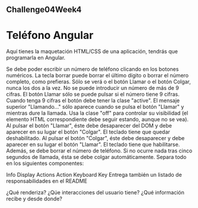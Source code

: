 ## Challenge04Week4

# Teléfono Angular

Aquí tienes la maquetación HTML/CSS de una aplicación, tendrás que programarla en Angular.

Se debe poder escribir un número de teléfono clicando en los botones numéricos. La tecla borrar puede borrar el último dígito o borrar el número completo, como prefieras.
Sólo se verá o el botón Llamar o el botón Colgar, nunca los dos a la vez.
No se puede introducir un número de más de 9 cifras.
El botón Llamar sólo se puede pulsar si el número tiene 9 cifras. Cuando tenga 9 cifras el botón debe tener la clase "active".
El mensaje superior "Llamando..." sólo aparece cuando se pulsa el botón "Llamar" y mientras dure la llamada. Usa la clase "off" para controlar su visibilidad (el elemento HTML correspondiente debe seguir estando, aunque no se vea).
Al pulsar el botón "Llamar", éste debe desaparecer del DOM y debe aparecer en su lugar el botón "Colgar". El teclado tiene que quedar deshabilitado.
Al pulsar el botón "Colgar", éste debe desaparecer y debe aparecer en su lugar el botón "Llamar". El teclado tiene que habilitarse. Además, se debe borrar el número de teléfono.
Si no ocurre nada tras cinco segundos de llamada, ésta se debe colgar automáticamente.
Separa todo en los siguientes componentes:

Info
Display
Actions
Action
Keyboard
Key
Entrega también un listado de responsabilidades en el README

¿Qué renderiza?
¿Qúe interacciones del usuario tiene?
¿Qué información recibe y desde donde?
